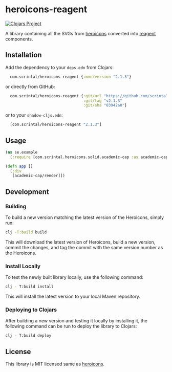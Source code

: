 # heroicons-reagent

[![Clojars Project](https://img.shields.io/clojars/v/com.scrintal/heroicons-reagent.svg)](https://clojars.org/com.scrintal/heroicons-reagent)

A library containing all the SVGs from [heroicons](https://github.com/tailwindlabs/heroicons)
converted into [reagent](https://github.com/reagent-project/reagent) components.

## Installation
Add the dependency to your `deps.edn` from Clojars:
```clojure
  com.scrintal/heroicons-reagent {:mvn/version "2.1.3"}
```

or directly from GitHub:
```clojure
  com.scrintal/heroicons-reagent {:git/url "https://github.com/scrintal/heroicons-reagent"
                                  :git/tag "v2.1.3"
                                  :git/sha "03942a0"}
```

or to your `shadow-cljs.edn`:
```clojure
  [com.scrintal/heroicons-reagent "2.1.3"]
```

## Usage
```clojure
(ns se.example
  (:require [com.scrintal.heroicons.solid.academic-cap :as academic-cap]))

(defn app []
  [:div
   [academic-cap/render]])

```

## Development

### Building
To build a new version matching the latest version of the Heroicons, simply run:
```sh
clj -T:build build
```

This will download the latest version of Heroicons, build a new version, commit the changes, and 
tag the commit with the same version number as the Heroicons.

### Install Locally
To test the newly built library locally, use the following command:
```sh
clj - T:build install
```

This will install the latest version to your local Maven repository.

### Deploying to Clojars
After building a new version and testing it locally by installing it, the following command can be
run to deploy the library to Clojars:
```sh
clj - T:build deploy
```

## License

This library is MIT licensed same as [heroicons](https://github.com/tailwindlabs/heroicons).

